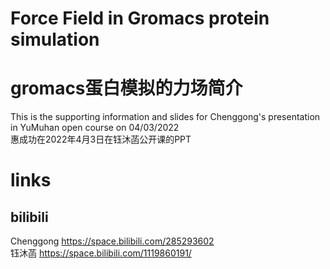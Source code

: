 # Force Field in Gromacs protein simulation
# gromacs蛋白模拟的力场简介
This is the supporting information and slides for Chenggong's presentation in YuMuhan open course on 04/03/2022  
惠成功在2022年4月3日在钰沐菡公开课的PPT

# links
## bilibili
Chenggong  https://space.bilibili.com/285293602  
钰沐菡 https://space.bilibili.com/1119860191/  
